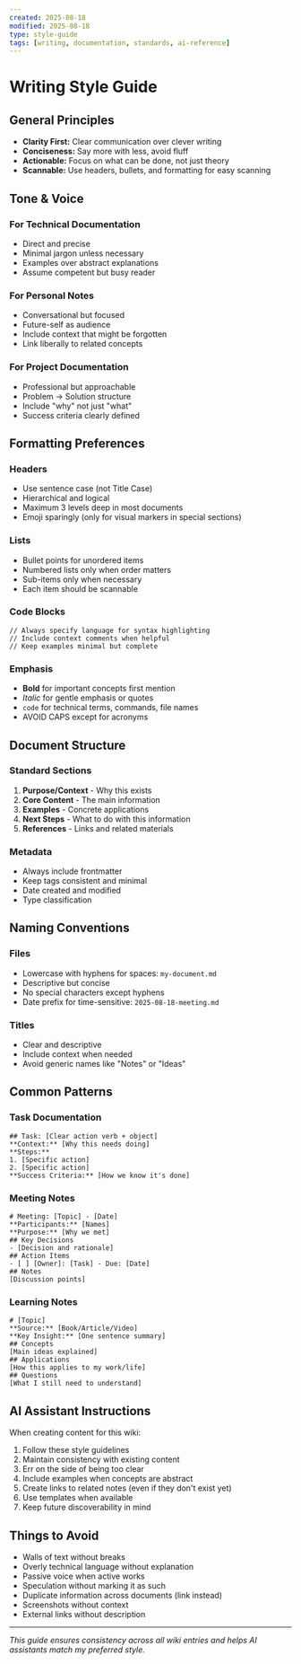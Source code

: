 ```yaml
---
created: 2025-08-18
modified: 2025-08-18
type: style-guide
tags: [writing, documentation, standards, ai-reference]
---
```


# Writing Style Guide

## General Principles
- **Clarity First:** Clear communication over clever writing
- **Conciseness:** Say more with less, avoid fluff
- **Actionable:** Focus on what can be done, not just theory
- **Scannable:** Use headers, bullets, and formatting for easy scanning

## Tone & Voice
### For Technical Documentation
- Direct and precise
- Minimal jargon unless necessary
- Examples over abstract explanations
- Assume competent but busy reader

### For Personal Notes
- Conversational but focused
- Future-self as audience
- Include context that might be forgotten
- Link liberally to related concepts

### For Project Documentation
- Professional but approachable
- Problem → Solution structure
- Include "why" not just "what"
- Success criteria clearly defined

## Formatting Preferences
### Headers
- Use sentence case (not Title Case)
- Hierarchical and logical
- Maximum 3 levels deep in most documents
- Emoji sparingly (only for visual markers in special sections)

### Lists
- Bullet points for unordered items
- Numbered lists only when order matters
- Sub-items only when necessary
- Each item should be scannable

### Code Blocks
```language
// Always specify language for syntax highlighting
// Include context comments when helpful
// Keep examples minimal but complete
```

### Emphasis
- **Bold** for important concepts first mention
- *Italic* for gentle emphasis or quotes
- `code` for technical terms, commands, file names
- AVOID CAPS except for acronyms

## Document Structure
### Standard Sections
1. **Purpose/Context** - Why this exists
2. **Core Content** - The main information
3. **Examples** - Concrete applications
4. **Next Steps** - What to do with this information
5. **References** - Links and related materials

### Metadata
- Always include frontmatter
- Keep tags consistent and minimal
- Date created and modified
- Type classification

## Naming Conventions
### Files
- Lowercase with hyphens for spaces: `my-document.md`
- Descriptive but concise
- No special characters except hyphens
- Date prefix for time-sensitive: `2025-08-18-meeting.md`

### Titles
- Clear and descriptive
- Include context when needed
- Avoid generic names like "Notes" or "Ideas"

## Common Patterns
### Task Documentation
```
## Task: [Clear action verb + object]
**Context:** [Why this needs doing]
**Steps:**
1. [Specific action]
2. [Specific action]
**Success Criteria:** [How we know it's done]
```

### Meeting Notes
```
# Meeting: [Topic] - [Date]
**Participants:** [Names]
**Purpose:** [Why we met]
## Key Decisions
- [Decision and rationale]
## Action Items
- [ ] [Owner]: [Task] - Due: [Date]
## Notes
[Discussion points]
```

### Learning Notes
```
# [Topic]
**Source:** [Book/Article/Video]
**Key Insight:** [One sentence summary]
## Concepts
[Main ideas explained]
## Applications
[How this applies to my work/life]
## Questions
[What I still need to understand]
```

## AI Assistant Instructions
When creating content for this wiki:
1. Follow these style guidelines
2. Maintain consistency with existing content
3. Err on the side of being too clear
4. Include examples when concepts are abstract
5. Create links to related notes (even if they don't exist yet)
6. Use templates when available
7. Keep future discoverability in mind

## Things to Avoid
- Walls of text without breaks
- Overly technical language without explanation
- Passive voice when active works
- Speculation without marking it as such
- Duplicate information across documents (link instead)
- Screenshots without context
- External links without description

---
*This guide ensures consistency across all wiki entries and helps AI assistants match my preferred style.*